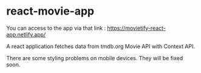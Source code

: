 # react-movie-app

You can access to the app via that link : https://movietify-react-app.netlify.app/

A react application fetches data from tmdb.org Movie API with Context API.

There are some styling problems on mobile devices. They will be fixed soon.
